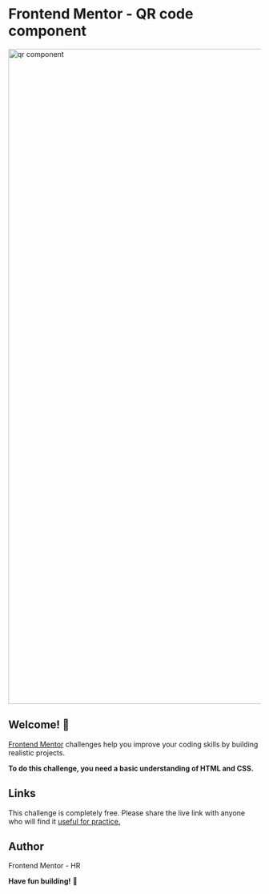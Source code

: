 # Frontend Mentor - QR code component

<img width="1307" alt="qr component" src="https://user-images.githubusercontent.com/101202952/195440056-94cfc39e-c40e-49b1-b6fb-cbfe8d1cd795.png">

## Welcome! 👋

[Frontend Mentor](https://www.frontendmentor.io) challenges help you improve your coding skills by building realistic projects.

**To do this challenge, you need a basic understanding of HTML and CSS.**


## Links

This challenge is completely free. Please share the live link with anyone who will find it [useful for practice.](https://javascriptdon.github.io/frontendmentor-challenge/)


## Author

Frontend Mentor - HR

**Have fun building!** 🚀
